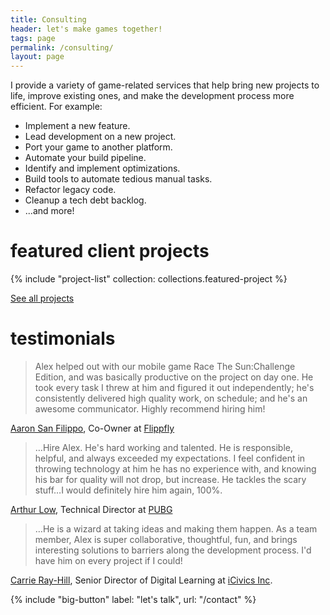```yaml
---
title: Consulting
header: let's make games together!
tags: page
permalink: /consulting/
layout: page
---
```


I provide a variety of game-related services that help bring new projects to life, improve existing ones, and make the development process more efficient. For example:

* Implement a new feature.
* Lead development on a new project.
* Port your game to another platform.
* Automate your build pipeline.
* Identify and implement optimizations.
* Build tools to automate tedious manual tasks.
* Refactor legacy code.
* Cleanup a tech debt backlog.
* ...and more!

# featured client projects

{% include "project-list" collection: collections.featured-project %}

[See all projects](/projects)

# testimonials
> Alex helped out with our mobile game Race The Sun:Challenge Edition, and was basically productive on the project on day one. He took every task I threw at him and figured it out independently; he's consistently delivered high quality work, on schedule; and he's an awesome communicator. Highly recommend hiring him!

[Aaron San Filippo](https://www.linkedin.com/in/aaronsanfilippo), Co-Owner at [Flippfly](https://flippfly.com/)

> …Hire Alex. He's hard working and talented. He is responsible, helpful, and always exceeded my expectations. I feel confident in throwing technology at him he has no experience with, and knowing his bar for quality will not drop, but increase. He tackles the scary stuff…I would definitely hire him again, 100%.  

[Arthur Low](https://www.linkedin.com/in/arthurjlow/), Technical Director at [PUBG](https://battlegrounds.pubg.com/)

> …He is a wizard at taking ideas and making them happen. As a team member, Alex is super collaborative, thoughtful, fun, and brings interesting solutions to barriers along the development process. I'd have him on every project if I could!  

[Carrie Ray-Hill](https://www.linkedin.com/in/carrie-ray-hill-70519a24), Senior Director of Digital Learning at [iCivics Inc](https://www.icivics.org/).

{% include "big-button" label: "let's talk", url: "/contact" %}